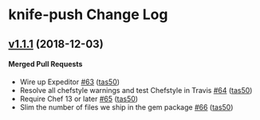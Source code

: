 # knife-push Change Log

<!-- latest_release -->
<!-- latest_release -->

<!-- release_rollup -->
<!-- release_rollup -->

<!-- latest_stable_release -->
## [v1.1.1](https://github.com/chef/knife-push/tree/v1.1.1) (2018-12-03)

#### Merged Pull Requests
- Wire up Expeditor [#63](https://github.com/chef/knife-push/pull/63) ([tas50](https://github.com/tas50))
- Resolve all chefstyle warnings and test Chefstyle in Travis [#64](https://github.com/chef/knife-push/pull/64) ([tas50](https://github.com/tas50))
- Require Chef 13 or later [#65](https://github.com/chef/knife-push/pull/65) ([tas50](https://github.com/tas50))
- Slim the number of files we ship in the gem package [#66](https://github.com/chef/knife-push/pull/66) ([tas50](https://github.com/tas50))
<!-- latest_stable_release -->

